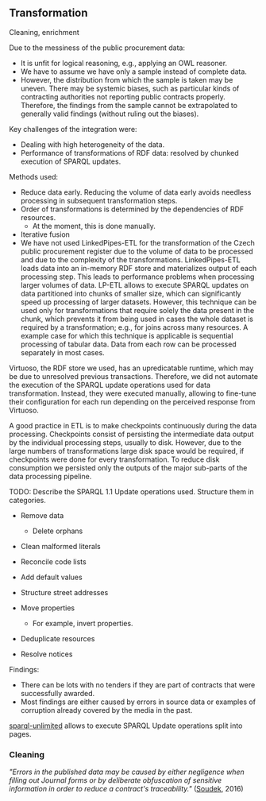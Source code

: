 ## Transformation

Cleaning, enrichment

Due to the messiness of the public procurement data:

* It is unfit for logical reasoning, e.g., applying an OWL reasoner.
* We have to assume we have only a sample instead of complete data.
* However, the distribution from which the sample is taken may be uneven. There may be systemic biases, such as particular kinds of contracting authorities not reporting public contracts properly. Therefore, the findings from the sample cannot be extrapolated to generally valid findings (without ruling out the biases).

Key challenges of the integration were:

* Dealing with high heterogeneity of the data.
* Performance of transformations of RDF data: resolved by chunked execution of SPARQL updates.

Methods used:

* Reduce data early. Reducing the volume of data early avoids needless processing in subsequent transformation steps.
* Order of transformations is determined by the dependencies of RDF resources.
  * At the moment, this is done manually. 
* Iterative fusion
* We have not used LinkedPipes-ETL for the transformation of the Czech public procurement register due to the volume of data to be processed and due to the complexity of the transformations. LinkedPipes-ETL loads data into an in-memory RDF store and materializes output of each processing step. This leads to performance problems when processing larger volumes of data. LP-ETL allows to execute SPARQL updates on data partitioned into chunks of smaller size, which can significantly speed up processing of larger datasets. However, this technique can be used only for transformations that require solely the data present in the chunk, which prevents it from being used in cases the whole dataset is required by a transformation; e.g., for joins across many resources. A example case for which this technique is applicable is sequential processing of tabular data. Data from each row can be processed separately in most cases.

Virtuoso, the RDF store we used, has an upredicatable runtime, which may be due to unresolved previous transactions.
Therefore, we did not automate the execution of the SPARQL update operations used for data transformation.
Instead, they were executed manually, allowing to fine-tune their configuration for each run depending on the perceived response from Virtuoso.

A good practice in ETL is to make checkpoints continuously during the data processing.
Checkpoints consist of persisting the intermediate data output by the individual processing steps, usually to disk.
However, due to the large numbers of transformations large disk space would be required, if checkpoints were done for every transformation.
To reduce disk consumption we persisted only the outputs of the major sub-parts of the data processing pipeline.

TODO: Describe the SPARQL 1.1 Update operations used. Structure them in categories.

* Remove data
  * Delete orphans
* Clean malformed literals
* Reconcile code lists
* Add default values

* Structure street addresses

* Move properties
  * For example, invert properties.

* Deduplicate resources

* Resolve notices

Findings:

* There can be lots with no tenders if they are part of contracts that were successfully awarded.
* Most findings are either caused by errors in source data or examples of corruption already covered by the media in the past.

[sparql-unlimited](https://github.com/jindrichmynarz/sparql-unlimited) allows to execute SPARQL Update operations split into pages.

### Cleaning

*"Errors in the published data may be caused by either negligence when filling out Journal forms or by deliberate obfuscation of sensitive information in order to reduce a contract's traceability."* ([Soudek](#Soudek2016), 2016)
